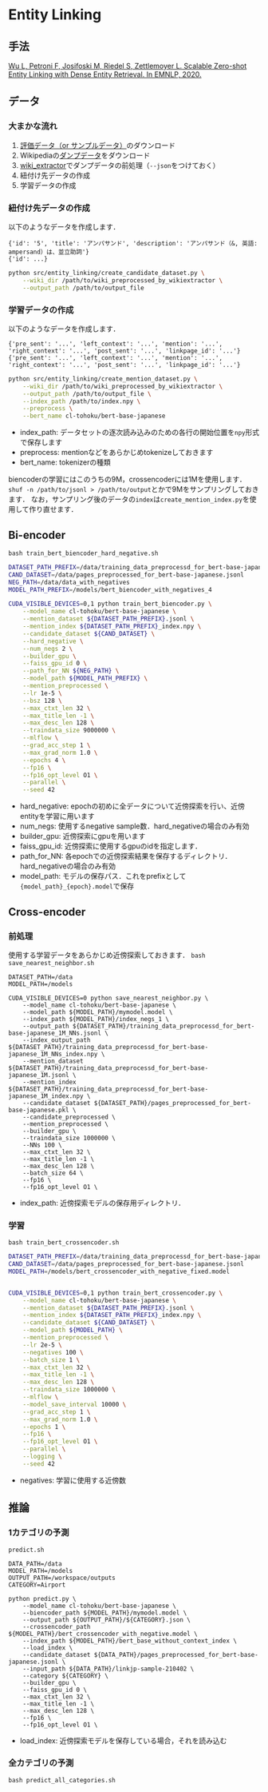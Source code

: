 # Entity Linking

## 手法
[Wu L, Petroni F, Josifoski M, Riedel S, Zettlemoyer L. Scalable Zero-shot Entity Linking with Dense Entity Retrieval. In EMNLP, 2020.](https://aclanthology.org/2020.emnlp-main.519/)

## データ
### 大まかな流れ
1. [評価データ（or サンプルデータ）](https://drive.google.com/file/d/1b9Xm-Qd1sVfmDr8o4y3t-dVnGai15P-q/view)のダウンロード
2. Wikipediaの[ダンプデータ](https://drive.google.com/file/d/1qWA93bpb4uvxv0OZ_Gd3NDGu0Jac9W86/view?usp=sharing)をダウンロード
3. [wiki_extractor](https://github.com/attardi/wikiextractor)でダンプデータの前処理（`--json`をつけておく）
4. 紐付け先データの作成
4. 学習データの作成

### 紐付け先データの作成
以下のようなデータを作成します．
```
{'id': '5', 'title': 'アンパサンド', 'description': 'アンパサンド（&, 英語: ampersand）は、並立助詞'}
{'id': ...}
```

```bash
python src/entity_linking/create_candidate_dataset.py \
    --wiki_dir /path/to/wiki_preprocessed_by_wikiextractor \
    --output_path /path/to/output_file
```

### 学習データの作成
以下のようなデータを作成します．
```
{'pre_sent': '...', 'left_context': '...', 'mention': '...', 'right_context': '...', 'post_sent': '...', 'linkpage_id': '...'}
{'pre_sent': '...', 'left_context': '...', 'mention': '...', 'right_context': '...', 'post_sent': '...', 'linkpage_id': '...'}
```

```bash
python src/entity_linking/create_mention_dataset.py \
    --wiki_dir /path/to/wiki_preprocessed_by_wikiextractor \
    --output_path /path/to/output_file \
    --index_path /path/to/index.npy \
    --preprocess \
    --bert_name cl-tohoku/bert-base-japanese
```

- index_path: データセットの逐次読み込みのための各行の開始位置を`npy`形式で保存します
- preprocess: mentionなどをあらかじめtokenizeしておきます
- bert_name: tokenizerの種類

biencoderの学習にはこのうちの9M，crossencoderには1Mを使用します．
`shuf -n /path/to/jsonl > /path/to/output`とかで9Mをサンプリングしておきます．
なお，サンプリング後のデータの`index`は`create_mention_index.py`を使用して作り直せます．

## Bi-encoder
`bash train_bert_biencoder_hard_negative.sh`

```bash
DATASET_PATH_PREFIX=/data/training_data_preprocessd_for_bert-base-japanese_9M
CAND_DATASET=/data/pages_preprocessed_for_bert-base-japanese.jsonl
NEG_PATH=/data/data_with_negatives
MODEL_PATH_PREFIX=/models/bert_biencoder_with_negatives_4

CUDA_VISIBLE_DEVICES=0,1 python train_bert_biencoder.py \
    --model_name cl-tohoku/bert-base-japanese \
    --mention_dataset ${DATASET_PATH_PREFIX}.jsonl \
    --mention_index ${DATASET_PATH_PREFIX}_index.npy \
    --candidate_dataset ${CAND_DATASET} \
    --hard_negative \
    --num_negs 2 \
    --builder_gpu \
    --faiss_gpu_id 0 \
    --path_for_NN ${NEG_PATH} \
    --model_path ${MODEL_PATH_PREFIX} \
    --mention_preprocessed \
    --lr 1e-5 \
    --bsz 128 \
    --max_ctxt_len 32 \
    --max_title_len -1 \
    --max_desc_len 128 \
    --traindata_size 9000000 \
    --mlflow \
    --grad_acc_step 1 \
    --max_grad_norm 1.0 \
    --epochs 4 \
    --fp16 \
    --fp16_opt_level O1 \
    --parallel \
    --seed 42
```

- hard_negative: epochの初めに全データについて近傍探索を行い、近傍entityを学習に用います
- num_negs: 使用するnegative sample数．hard_negativeの場合のみ有効
- builder_gpu: 近傍探索にgpuを用います
- faiss_gpu_id: 近傍探索に使用するgpuのidを指定します．
- path_for_NN: 各epochでの近傍探索結果を保存するディレクトリ．hard_negativeの場合のみ有効
- model_path: モデルの保存パス．これをprefixとして`{model_path}_{epoch}.model`で保存

## Cross-encoder
### 前処理
使用する学習データをあらかじめ近傍探索しておきます．
`bash save_nearest_neighbor.sh`

```
DATASET_PATH=/data
MODEL_PATH=/models

CUDA_VISIBLE_DEVICES=0 python save_nearest_neighbor.py \
    --model_name cl-tohoku/bert-base-japanese \
    --model_path ${MODEL_PATH}/mymodel.model \
    --index_path ${MODEL_PATH}/index_negs_1 \
    --output_path ${DATASET_PATH}/training_data_preprocessd_for_bert-base-japanese_1M_NNs.jsonl \
    --index_output_path ${DATASET_PATH}/training_data_preprocessd_for_bert-base-japanese_1M_NNs_index.npy \
    --mention_dataset ${DATASET_PATH}/training_data_preprocessd_for_bert-base-japanese_1M.jsonl \
    --mention_index ${DATASET_PATH}/training_data_preprocessd_for_bert-base-japanese_1M_index.npy \
    --candidate_dataset ${DATASET_PATH}/pages_preprocessed_for_bert-base-japanese.pkl \
    --candidate_preprocessed \
    --mention_preprocessed \
    --builder_gpu \
    --traindata_size 1000000 \
    --NNs 100 \
    --max_ctxt_len 32 \
    --max_title_len -1 \
    --max_desc_len 128 \
    --batch_size 64 \
    --fp16 \
    --fp16_opt_level O1 \
```

- index_path: 近傍探索モデルの保存用ディレクトリ．


### 学習
`bash train_bert_crossencoder.sh`

```bash
DATASET_PATH_PREFIX=/data/training_data_preprocessd_for_bert-base-japanese_1M_NNs
CAND_DATASET=/data/pages_preprocessed_for_bert-base-japanese.jsonl
MODEL_PATH=/models/bert_crossencoder_with_negative_fixed.model


CUDA_VISIBLE_DEVICES=0,1 python train_bert_crossencoder.py \
    --model_name cl-tohoku/bert-base-japanese \
    --mention_dataset ${DATASET_PATH_PREFIX}.jsonl \
    --mention_index ${DATASET_PATH_PREFIX}_index.npy \
    --candidate_dataset ${CAND_DATASET} \
    --model_path ${MODEL_PATH} \
    --mention_preprocessed \
    --lr 2e-5 \
    --negatives 100 \
    --batch_size 1 \
    --max_ctxt_len 32 \
    --max_title_len -1 \
    --max_desc_len 128 \
    --traindata_size 1000000 \
    --mlflow \
    --model_save_interval 10000 \
    --grad_acc_step 1 \
    --max_grad_norm 1.0 \
    --epochs 1 \
    --fp16 \
    --fp16_opt_level O1 \
    --parallel \
    --logging \
    --seed 42
```

- negatives: 学習に使用する近傍数

## 推論
### 1カテゴリの予測
`predict.sh`

```
DATA_PATH=/data
MODEL_PATH=/models
OUTPUT_PATH=/workspace/outputs
CATEGORY=Airport

python predict.py \
    --model_name cl-tohoku/bert-base-japanese \
    --biencoder_path ${MODEL_PATH}/mymodel.model \
    --output_path ${OUTPUT_PATH}/${CATEGORY}.json \
    --crossencoder_path ${MODEL_PATH}/bert_crossencoder_with_negative.model \
    --index_path ${MODEL_PATH}/bert_base_without_context_index \
    --load_index \
    --candidate_dataset ${DATA_PATH}/pages_preprocessed_for_bert-base-japanese.jsonl \
    --input_path ${DATA_PATH}/linkjp-sample-210402 \
    --category ${CATEGORY} \
    --builder_gpu \
    --faiss_gpu_id 0 \
    --max_ctxt_len 32 \
    --max_title_len -1 \
    --max_desc_len 128 \
    --fp16 \
    --fp16_opt_level O1 \
```

- load_index: 近傍探索モデルを保存している場合，それを読み込む

### 全カテゴリの予測
`bash predict_all_categories.sh`